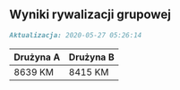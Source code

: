 ## Wyniki rywalizacji grupowej

```markdown
Aktualizacja: 2020-05-27 05:26:14
```

Drużyna A | Drużyna B
------------ | -------------
 8639 KM | 8415 KM